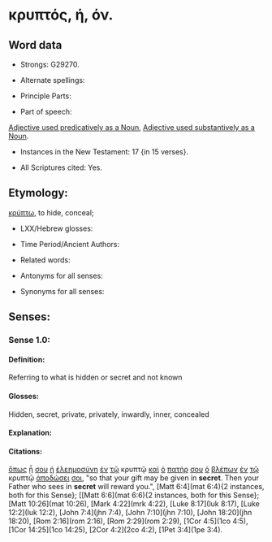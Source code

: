 # κρυπτός, ή, όν.

<!-- Status: S2=Needs2ndReview -->
<!-- Lexica used for edits: BDAG, FFM, LN, BN, A-S -->

## Word data

* Strongs: G29270.

* Alternate spellings:

* Principle Parts: 

* Part of speech: 

[Adjective used predicatively as a Noun](http://ugg.readthedocs.io/en/latest/noun_predicate_adj.html),
[Adjective used substantively as a Noun](http://ugg.readthedocs.io/en/latest/noun_substantive_adj.html).

* Instances in the New Testament: 17 {in 15 verses}.

* All Scriptures cited: Yes.

## Etymology: 

[κρύπτω](../G29280/01.md), to hide, conceal;

* LXX/Hebrew glosses: 

* Time Period/Ancient Authors: 

* Related words: 

* Antonyms for all senses:

* Synonyms for all senses: 

## Senses:

### Sense 1.0:

#### Definition: 

Referring to what is hidden or secret and not known 

#### Glosses:

Hidden, secret, private, privately, inwardly, inner, concealed

#### Explanation:

#### Citations:

[ὅπως](../G37040/01.md) [ᾖ](../G99999/01.md) [σου](../G47710/01.md) [ἡ](../G35880/01.md) [ἐλεημοσύνη](../G16540/01.md) [ἐν](../G17220/01.md) [τῷ](../G35880/01.md) κρυπτῷ [καὶ](../G25320/01.md) [ὁ](../G35880/01.md) [πατήρ](../G39620/01.md) [σου](../G47710/01.md) [ὁ](../G35880/01.md) [βλέπων](../G09910/01.md) [ἐν](../G17220/01.md) [τῷ](../G35880/01.md) κρυπτῷ [ἀποδώσει](../G05910/01.md) [σοι](../G47710/01.md), 
"so that your gift may be given in **secret**. Then your Father who sees in **secret** will reward you.", 
[Matt 6:4](mat 6:4){2 instances, both for this Sense};  [[Matt 6:6](mat 6:6){2 instances, both for this Sense};  [Matt 10:26](mat 10:26),  [Mark 4:22](mrk 4:22),  [Luke 8:17](luk 8:17),  [Luke 12:2](luk 12:2),  [John 7:4](jhn 7:4),  [John 7:10](jhn 7:10),  [John 18:20](jhn 18:20),  [Rom 2:16](rom 2:16),  [Rom 2:29](rom 2:29),  [1Cor 4:5](1co 4:5),  [1Cor 14:25](1co 14:25),  [2Cor 4:2](2co 4:2),  [1Pet 3:4](1pe 3:4). 


